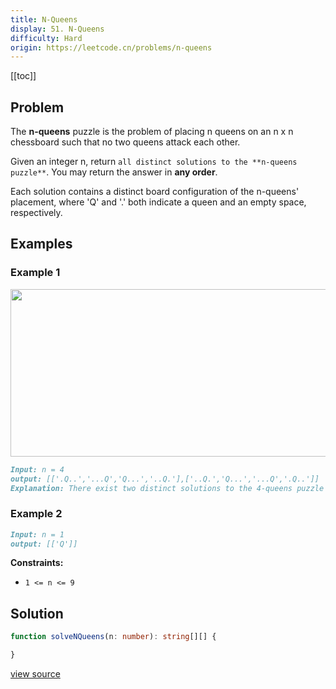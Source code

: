 ```yaml
---
title: N-Queens
display: 51. N-Queens
difficulty: Hard
origin: https://leetcode.cn/problems/n-queens
---
```


[[toc]]

## Problem

The **n-queens** puzzle is the problem of placing n queens on an n x n chessboard such that no two queens attack each other.

Given an integer n, return `all distinct solutions to the **n-queens puzzle**`. You may return the answer in **any order**.

Each solution contains a distinct board configuration of the n-queens&#39; placement, where &#39;Q&#39; and &#39;.&#39; both indicate a queen and an empty space, respectively.

## Examples

### Example 1

<img alt="" src="https://assets.leetcode.com/uploads/2020/11/13/queens.jpg" style="width: 600px; height: 268px;" />

```md
Input: n = 4
output: [['.Q..','...Q','Q...','..Q.'],['..Q.','Q...','...Q','.Q..']]
Explanation: There exist two distinct solutions to the 4-queens puzzle as shown above
```

### Example 2

```md
Input: n = 1
output: [['Q']]
```

**Constraints:**

- <code>1 &lt;= n &lt;= 9</code>

## Solution

```ts
function solveNQueens(n: number): string[][] {

}
```

[view source](https://leetcode.cn/problems/n-queens)
